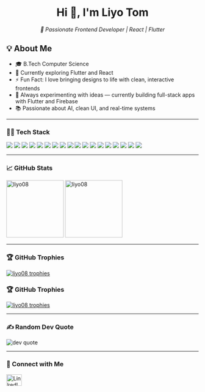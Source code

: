 <h1 align="center">Hi 👋, I'm Liyo Tom</h1>
<p align="center">
  <em>🚀 Passionate Frontend Developer | React | Flutter</em>
</p>



## 💡 About Me

- 🎓 B.Tech Computer Science 
- 🌱 Currently exploring Flutter and React  
- ⚡ Fun Fact: I love bringing designs to life with clean, interactive frontends  
- 🔭 Always experimenting with ideas — currently building full-stack apps with Flutter and Firebase  
- 📚 Passionate about AI, clean UI, and real-time systems  


---
### 🧑‍💻 Tech Stack
<p align="left">
  <img src="https://img.shields.io/badge/c-%2300599C.svg?style=for-the-badge&logo=c&logoColor=white"/>
  <img src="https://img.shields.io/badge/c++-%2300599C.svg?style=for-the-badge&logo=c%2B%2B&logoColor=white"/>
  <img src="https://img.shields.io/badge/c%23-%23239120.svg?style=for-the-badge&logo=csharp&logoColor=white"/>
  <img src="https://img.shields.io/badge/python-3670A0?style=for-the-badge&logo=python&logoColor=ffdd54"/>
  <img src="https://img.shields.io/badge/java-%23ED8B00.svg?style=for-the-badge&logo=openjdk&logoColor=white"/>
  <img src="https://img.shields.io/badge/html5-%23E34F26.svg?style=for-the-badge&logo=html5&logoColor=white"/>
  <img src="https://img.shields.io/badge/css3-%231572B6.svg?style=for-the-badge&logo=css3&logoColor=white"/>
  <img src="https://img.shields.io/badge/javascript-%23323330.svg?style=for-the-badge&logo=javascript&logoColor=%23F7DF1E"/>
  <img src="https://img.shields.io/badge/bootstrap-%238511FA.svg?style=for-the-badge&logo=bootstrap&logoColor=white"/>
  <img src="https://img.shields.io/badge/.NET-5C2D91?style=for-the-badge&logo=.net&logoColor=white"/>
  <img src="https://img.shields.io/badge/Dart-%230175C2.svg?style=for-the-badge&logo=dart&logoColor=white"/>
  <img src="https://img.shields.io/badge/Flutter-%2302569B.svg?style=for-the-badge&logo=Flutter&logoColor=white"/>
  <img src="https://img.shields.io/badge/react-%2320232a.svg?style=for-the-badge&logo=react&logoColor=%2361DAFB"/>
  <img src="https://img.shields.io/badge/mysql-4479A1.svg?style=for-the-badge&logo=mysql&logoColor=white"/>
  <img src="https://img.shields.io/badge/docker-%230db7ed.svg?style=for-the-badge&logo=docker&logoColor=white"/>
  <img src="https://img.shields.io/badge/Figma-%23F24E1E.svg?style=for-the-badge&logo=figma&logoColor=white"/>
  <img src="https://img.shields.io/badge/Canva-%2300C4CC.svg?style=for-the-badge&logo=Canva&logoColor=white"/>
  <img src="https://img.shields.io/badge/Adobe%20Lightroom-31A8FF.svg?style=for-the-badge&logo=Adobe%20Lightroom&logoColor=white"/>
</p>

---

### 📈 GitHub Stats
<p align="left">
  <img src="https://github-readme-stats.vercel.app/api?username=liyo08&show_icons=true&locale=en&theme=radical" alt="liyo08" height="150"/>
  <img src="https://github-readme-stats.vercel.app/api/top-langs?username=liyo08&show_icons=true&locale=en&layout=compact&theme=radical" alt="liyo08" height="150"/>
</p>

---

### 🏆 GitHub Trophies
<p align="left">
  <a href="https://github.com/ryo-ma/github-profile-trophy&theme=radical">
    <img src="https://github-profile-trophy.vercel.app/?username=liyo08&theme=radical" alt="liyo08 trophies"/>
  </a>
</p>

### 🏆 GitHub Trophies
<p align="left">
  <a href="https://github.com/ryo-ma/github-profile-trophy">
    <img src="https://github-profile-trophy.vercel.app/?username=liyo08&theme=radical" alt="liyo08 trophies"/>
  </a>
</p>

---
### ✍ Random Dev Quote
<p align="left">
  <img src="https://quotes-github-readme.vercel.app/api?type=horizontal&theme=radical" alt="dev quote"/>
</p>

---

### 🤝 Connect with Me
<p align="left">
  <a href="https://linkedin.com/in/liyotom" target="_blank">
    <img src="https://raw.githubusercontent.com/rahuldkjain/github-profile-readme-generator/master/src/images/icons/Social/linked-in-alt.svg" alt="LinkedIn" height="30" width="40"/>
  </a>
</p>
